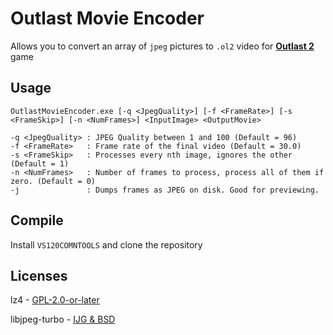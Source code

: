 # Outlast Movie Encoder
Allows you to convert an array of `jpeg` pictures to `.ol2` video for [**Outlast 2**](https://store.steampowered.com/app/414700/Outlast_2) game

## Usage

`OutlastMovieEncoder.exe [-q <JpegQuality>] [-f <FrameRate>] [-s <FrameSkip>] [-n <NumFrames>] <InputImage> <OutputMovie>`

```
-q <JpegQuality> : JPEG Quality between 1 and 100 (Default = 96)
-f <FrameRate>   : Frame rate of the final video (Default = 30.0)
-s <FrameSkip>   : Processes every nth image, ignores the other (Default = 1)
-n <NumFrames>   : Number of frames to process, process all of them if zero. (Default = 0)
-j               : Dumps frames as JPEG on disk. Good for previewing.
```

## Compile

Install `VS120COMNTOOLS` and clone the repository

## Licenses
lz4 - [GPL-2.0-or-later](https://github.com/lz4/lz4/blob/dev/LICENSE) <p>
libjpeg-turbo - [IJG & BSD](https://github.com/libjpeg-turbo/libjpeg-turbo/blob/main/LICENSE.md)